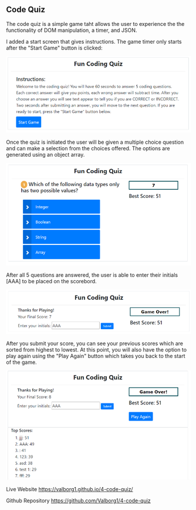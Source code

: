 ## Code Quiz

The code quiz is a simple game taht allows the user to experience the the functionality of DOM manipulation, a timer, and JSON.

I added a start screen that gives instructions. The game timer only starts after the "Start Game" button is clicked:

![Instructions](https://raw.githubusercontent.com/Valborg1/4-code-quiz/master/assets/instructions.png)

Once the quiz is initiated the user will be given a multiple choice question and can make a selection from the choices offered. The options are generated using an object array.

![Question Example](https://raw.githubusercontent.com/Valborg1/4-code-quiz/master/assets/question.png)

After all 5 questions are answered, the user is able to enter their initials [AAA] to be placed on the scorebord.

![Submit Score](https://raw.githubusercontent.com/Valborg1/4-code-quiz/master/assets/submit-score.png)

After you submit your score, you can see your previous scores which are sorted from highest to lowest. At this point, you will also have the option to play again using the "Play Again" button which takes you back to the start of the game.

![Score Board](https://raw.githubusercontent.com/Valborg1/4-code-quiz/master/assets/top-scores.png)

Live Website
https://valborg1.github.io/4-code-quiz/

Github Repository
https://github.com/Valborg1/4-code-quiz
